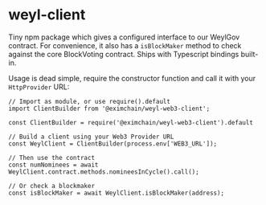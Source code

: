 # weyl-client
Tiny npm package which gives a configured interface to our WeylGov contract.  For convenience, it also has a `isBlockMaker` method to check against the core BlockVoting contract.  Ships with Typescript bindings built-in.

Usage is dead simple, require the constructor function and call it with your `HttpProvider` URL:

```nodejs
// Import as module, or use require().default
import ClientBuilder from '@eximchain/weyl-web3-client';

const ClientBuilder = require('@eximchain/weyl-web3-client').default

// Build a client using your Web3 Provider URL
const WeylClient = ClientBuilder(process.env['WEB3_URL']);

// Then use the contract
const numNominees = await WeylClient.contract.methods.nomineesInCycle().call();

// Or check a blockmaker
const isBlockMaker = await WeylClient.isBlockMaker(address);
```